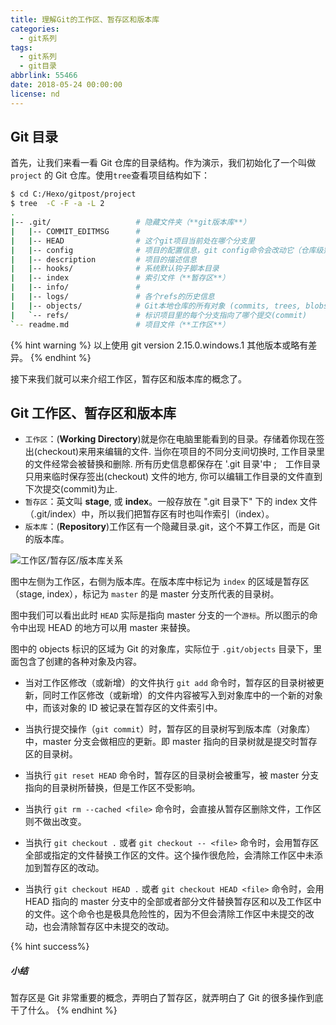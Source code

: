 ```yaml
---
title: 理解Git的工作区、暂存区和版本库
categories:
  - git系列
tags:
  - git系列
  - git目录
abbrlink: 55466
date: 2018-05-24 00:00:00
license: nd
---
```


## Git 目录

首先，让我们来看一看 Git 仓库的目录结构。作为演示，我们初始化了一个叫做 `project` 的 Git 仓库。使用`tree`查看项目结构如下：

```bash
$ cd C:/Hexo/gitpost/project
$ tree  -C -F -a -L 2
.
|-- .git/                   # 隐藏文件夹（**git版本库**）
|   |-- COMMIT_EDITMSG      #
|   |-- HEAD                # 这个git项目当前处在哪个分支里
|   |-- config              # 项目的配置信息，git config命令会改动它（仓库级别）
|   |-- description         # 项目的描述信息
|   |-- hooks/              # 系统默认钩子脚本目录
|   |-- index               # 索引文件（**暂存区**）
|   |-- info/               #
|   |-- logs/               # 各个refs的历史信息
|   |-- objects/            # Git本地仓库的所有对象 (commits, trees, blobs, tags)
|   `-- refs/               # 标识项目里的每个分支指向了哪个提交(commit)
`-- readme.md               # 项目文件（**工作区**）
```

<!--more-->

{% hint warning %}
以上使用 git version 2.15.0.windows.1 其他版本或略有差异。
{% endhint %}

接下来我们就可以来介绍工作区，暂存区和版本库的概念了。

## Git 工作区、暂存区和版本库

* `工作区`：(**Working Directory**)就是你在电脑里能看到的目录。存储着你现在签出(checkout)来用来编辑的文件. 当你在项目的不同分支间切换时, 工作目录里的文件经常会被替换和删除. 所有历史信息都保存在 '.git 目录'中 ;　工作目录只用来临时保存签出(checkout) 文件的地方, 你可以编辑工作目录的文件直到下次提交(commit)为止.
* `暂存区`：英文叫 **stage**, 或 **index**。一般存放在 ".git 目录下" 下的 index 文件（.git/index）中，所以我们把暂存区有时也叫作索引（index）。
* `版本库`：(**Repository**)工作区有一个隐藏目录.git，这个不算工作区，而是 Git 的版本库。

![工作区/暂存区/版本库关系](https://suchenrain-1255943826.file.myqcloud.com/Post/git-stage-workspace.jpg '工作区/暂存区/版本库关系')

图中左侧为工作区，右侧为版本库。在版本库中标记为 `index` 的区域是暂存区（stage, index），标记为 `master` 的是 master 分支所代表的目录树。

图中我们可以看出此时 `HEAD` 实际是指向 master 分支的一个`游标`。所以图示的命令中出现 HEAD 的地方可以用 master 来替换。

图中的 objects 标识的区域为 Git 的对象库，实际位于 `.git/objects` 目录下，里面包含了创建的各种对象及内容。

* 当对工作区修改（或新增）的文件执行 `git add` 命令时，暂存区的目录树被更新，同时工作区修改（或新增）的文件内容被写入到对象库中的一个新的对象中，而该对象的 ID 被记录在暂存区的文件索引中。

* 当执行提交操作（`git commit`）时，暂存区的目录树写到版本库（对象库）中，master 分支会做相应的更新。即 master 指向的目录树就是提交时暂存区的目录树。

* 当执行 `git reset HEAD` 命令时，暂存区的目录树会被重写，被 master 分支指向的目录树所替换，但是工作区不受影响。

* 当执行 `git rm --cached <file>` 命令时，会直接从暂存区删除文件，工作区则不做出改变。

* 当执行 `git checkout .` 或者 `git checkout -- <file>` 命令时，会用暂存区全部或指定的文件替换工作区的文件。这个操作很危险，会清除工作区中未添加到暂存区的改动。

* 当执行 `git checkout HEAD .` 或者 `git checkout HEAD <file>` 命令时，会用 HEAD 指向的 master 分支中的全部或者部分文件替换暂存区和以及工作区中的文件。这个命令也是极具危险性的，因为不但会清除工作区中未提交的改动，也会清除暂存区中未提交的改动。

{% hint success%}

##### 小结

暂存区是 Git 非常重要的概念，弄明白了暂存区，就弄明白了 Git 的很多操作到底干了什么。
{% endhint %}
